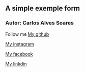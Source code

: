 ## A simple exemple form

### Autor: Carlos Alves Soares

Follow me
[My github](https://github.com/CarlosSoaresDev)

[My instagram](https://www.instagram.com/carlossoares_dev/)

[My facebook](https://www.facebook.com/carlinhosalvesm12/)

[My linkdin](https://www.linkedin.com/in/carlos-alves-soares-b707a4152/)